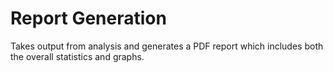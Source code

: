 Report Generation
=================

Takes output from analysis and generates a PDF report which includes both the overall statistics and graphs.
